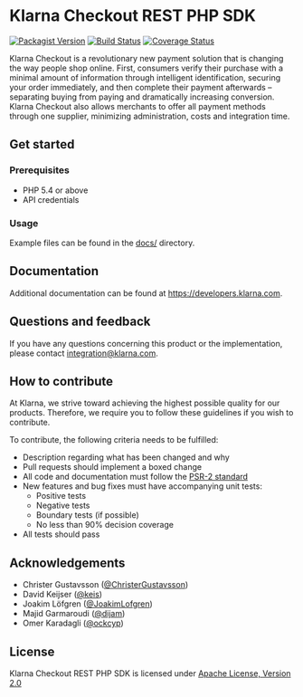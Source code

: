 # Klarna Checkout REST PHP SDK
[![Packagist Version][packagist-image]](https://packagist.org/packages/klarna/kco_rest)
[![Build Status][travis-image]](https://travis-ci.org/klarna/kco_rest_php)
[![Coverage Status][coveralls-image]](https://coveralls.io/r/klarna/kco_rest_php?branch=v2.2)

Klarna Checkout is a revolutionary new payment solution that is changing the way
people shop online. First, consumers verify their purchase with a minimal
amount of information through intelligent identification, securing your order
immediately, and then complete their payment afterwards – separating buying
from paying and dramatically increasing conversion. Klarna Checkout also allows
merchants to offer all payment methods through one supplier, minimizing
administration, costs and integration time.


## Get started

### Prerequisites
* PHP 5.4 or above
* API credentials


### Usage
Example files can be found in the [docs/](docs/) directory.


## Documentation
Additional documentation can be found at https://developers.klarna.com.


## Questions and feedback
If you have any questions concerning this product or the implementation,
please contact [integration@klarna.com](mailto:integration@klarna.com).


## How to contribute
At Klarna, we strive toward achieving the highest possible quality for our
products. Therefore, we require you to follow these guidelines if you wish
to contribute.

To contribute, the following criteria needs to be fulfilled:

* Description regarding what has been changed and why
* Pull requests should implement a boxed change
* All code and documentation must follow the [PSR-2 standard](http://www.php-fig.org/psr/psr-2/)
* New features and bug fixes must have accompanying unit tests:
    * Positive tests
    * Negative tests
    * Boundary tests (if possible)
    * No less than 90% decision coverage
* All tests should pass


## Acknowledgements
* Christer Gustavsson ([@ChristerGustavsson](https://github.com/ChristerGustavsson))
* David Keijser ([@keis](https://github.com/keis))
* Joakim Löfgren ([@JoakimLofgren](https://github.com/JoakimLofgren))
* Majid Garmaroudi ([@dijam](https://github.com/dijam))
* Omer Karadagli ([@ockcyp](https://github.com/ockcyp))


## License
Klarna Checkout REST PHP SDK is licensed under
[Apache License, Version 2.0](http://www.apache.org/LICENSE-2.0)

[packagist-image]: https://img.shields.io/packagist/v/klarna/kco_rest.svg?style=flat
[travis-image]: https://img.shields.io/travis/klarna/kco_rest_php/v2.2.svg?style=flat
[coveralls-image]: https://img.shields.io/coveralls/klarna/kco_rest_php/v2.2.svg?style=flat
